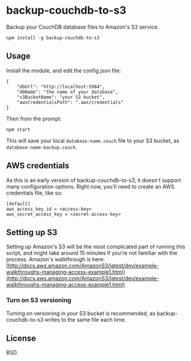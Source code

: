 backup-couchdb-to-s3
===========
Backup your CouchDB database files to Amazon's S3 service.

    npm install -g backup-couchdb-to-s3

Usage
-----------
Install the module, and edit the config.json file:

    {
	    "dbUrl": "http://localhost:5984",
	    "dbName": "the name of your database",
	    "s3BucketName": "your S3 bucket",
	    "awsCredentialsPath": ".aws/credentials"
    }

Then from the prompt:

    npm start

This will save your local `database-name.couch` file to your S3 bucket, as `database-name-backup.couch`. 

AWS credentials
-------
As this is an early version of backup-couchdb-to-s3, it doesn't support many configuration options. Right now, you'll need to create an AWS credentials file, like so:

    [default]
    aws_access_key_id = <access-key>
    aws_secret_access_key = <secret-access-key>

Setting up S3
--------
Setting up Amazon's S3 will be the most complicated part of running this script, and might take around 15 minutes if you're not familiar with the process. Amazon's walkthrough is here: [http://docs.aws.amazon.com/AmazonS3/latest/dev/example-walkthroughs-managing-access-example1.html](http://docs.aws.amazon.com/AmazonS3/latest/dev/example-walkthroughs-managing-access-example1.html)

### Turn on S3 versioning
Turning on versioning in your S3 bucket is recommended, as backup-couchdb-to-s3 writes to the same file each time.

License
-------
BSD.
